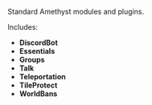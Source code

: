 Standard Amethyst modules and plugins.

Includes:
- **DiscordBot**
- **Essentials**
- **Groups**
- **Talk**
- **Teleportation**
- **TileProtect**
- **WorldBans**
